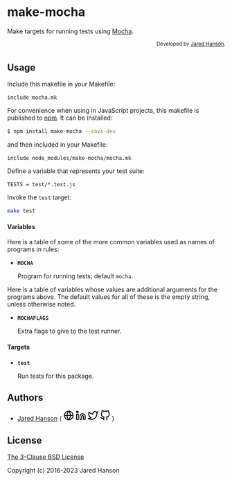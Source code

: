 # make-mocha

Make targets for running tests using [Mocha](https://mochajs.org/).

<p align="right">
  <sup>Developed by <a href="#authors">Jared Hanson</a>.</sub>
</p>

## Usage

Include this makefile in your Makefile:

```make
include mocha.mk
```

For convenience when using in JavaScript projects, this makefile is published to
[npm](https://www.npmjs.com/).  It can be installed:

```sh
$ npm install make-mocha --save-dev
```

and then included in your Makefile:

```make
include node_modules/make-mocha/mocha.mk
```

Define a variable that represents your test suite:

```make
TESTS = test/*.test.js
```

Invoke the `test` target:

```sh
make test
```

#### Variables

Here is a table of some of the more common variables used as names of programs
in rules:

- **`MOCHA`**

  Program for running tests; default `mocha`.

Here is a table of variables whose values are additional arguments for the
programs above. The default values for all of these is the empty string, unless
otherwise noted.

- **`MOCHAFLAGS`**

  Extra flags to give to the test runner.

#### Targets

- **`test`**

  Run tests for this package.

## Authors

- [Jared Hanson](https://www.jaredhanson.me/) { [![WWW](https://raw.githubusercontent.com/jaredhanson/jaredhanson/master/images/globe-12x12.svg)](https://www.jaredhanson.me/) [![LinkedIn](https://raw.githubusercontent.com/jaredhanson/jaredhanson/master/images/linkedin-12x12.svg)](https://www.linkedin.com/in/jaredhanson) [![Twitter](https://raw.githubusercontent.com/jaredhanson/jaredhanson/master/images/twitter-12x12.svg)](https://twitter.com/jaredhanson) [![GitHub](https://raw.githubusercontent.com/jaredhanson/jaredhanson/master/images/github-12x12.svg)](https://github.com/jaredhanson) }

## License

[The 3-Clause BSD License](https://opensource.org/license/bsd-3-clause/)

Copyright (c) 2016-2023 Jared Hanson
